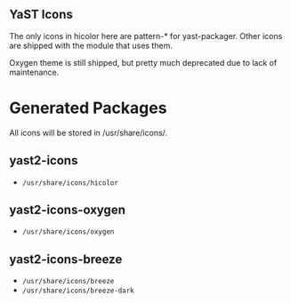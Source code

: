 YaST Icons
----------

The only icons in hicolor here are pattern-* for yast-packager. Other icons are
shipped with the module that uses them.

Oxygen theme is still shipped, but pretty much deprecated due to lack of
maintenance.

Generated Packages
==================
All icons will be stored in /usr/share/icons/.

yast2-icons
---------------
- `/usr/share/icons/hicolor`

yast2-icons-oxygen
-----------------------
- `/usr/share/icons/oxygen`

yast2-icons-breeze
-----------------------
- `/usr/share/icons/breeze`
- `/usr/share/icons/breeze-dark`
